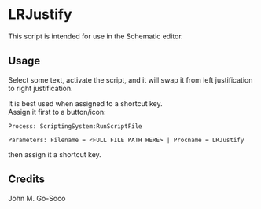 # LRJustify
This script is intended for use in the Schematic editor.


## Usage
Select some text, activate the script, and it will swap it from left justification to right justification.

It is best used when assigned to a shortcut key.\
Assign it first to a button/icon:

`Process: ScriptingSystem:RunScriptFile`

`Parameters: Filename = <FULL FILE PATH HERE> | Procname = LRJustify`

then assign it a shortcut key.


## Credits
John M. Go-Soco